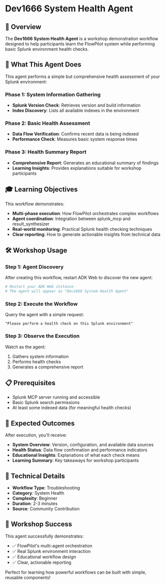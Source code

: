 # Dev1666 System Health Agent

## 🎯 Overview

The **Dev1666 System Health Agent** is a workshop demonstration workflow designed to help participants learn the FlowPilot system while performing basic Splunk environment health checks.

## 🚀 What This Agent Does

This agent performs a simple but comprehensive health assessment of your Splunk environment:

### Phase 1: System Information Gathering
- **Splunk Version Check**: Retrieves version and build information
- **Index Discovery**: Lists all available indexes in the environment

### Phase 2: Basic Health Assessment
- **Data Flow Verification**: Confirms recent data is being indexed
- **Performance Check**: Measures basic system response times

### Phase 3: Health Summary Report
- **Comprehensive Report**: Generates an educational summary of findings
- **Learning Insights**: Provides explanations suitable for workshop participants

## 🎓 Learning Objectives

This workflow demonstrates:
- **Multi-phase execution**: How FlowPilot orchestrates complex workflows
- **Agent coordination**: Integration between splunk_mcp and result_synthesizer
- **Real-world monitoring**: Practical Splunk health checking techniques
- **Clear reporting**: How to generate actionable insights from technical data

## 🛠 Workshop Usage

### Step 1: Agent Discovery
After creating this workflow, restart ADK Web to discover the new agent:
```bash
# Restart your ADK Web instance
# The agent will appear as "Dev1666 System Health Agent"
```

### Step 2: Execute the Workflow
Query the agent with a simple request:
```
"Please perform a health check on this Splunk environment"
```

### Step 3: Observe the Execution
Watch as the agent:
1. Gathers system information
2. Performs health checks
3. Generates a comprehensive report

## 📋 Prerequisites

- Splunk MCP server running and accessible
- Basic Splunk search permissions
- At least some indexed data (for meaningful health checks)

## 🎯 Expected Outcomes

After execution, you'll receive:
- **System Overview**: Version, configuration, and available data sources
- **Health Status**: Data flow confirmation and performance indicators
- **Educational Insights**: Explanations of what each check means
- **Learning Summary**: Key takeaways for workshop participants

## 🔧 Technical Details

- **Workflow Type**: Troubleshooting
- **Category**: System Health
- **Complexity**: Beginner
- **Duration**: 2-3 minutes
- **Source**: Community Contribution

## 🎉 Workshop Success

This agent successfully demonstrates:
- ✅ FlowPilot's multi-agent orchestration
- ✅ Real Splunk environment interaction
- ✅ Educational workflow design
- ✅ Clear, actionable reporting

Perfect for learning how powerful workflows can be built with simple, reusable components!
